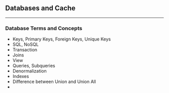## Databases and Cache
---
### Database Terms and Concepts

* Keys, Primary Keys, Foreign Keys, Unique Keys
* SQL, NoSQL
* Transaction
* Joins
* View
* Queries, Subqueries
* Denormalization
* Indexes
* Difference between Union and Union All
* 